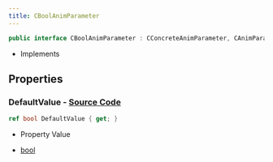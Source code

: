 ```yaml
---
title: CBoolAnimParameter
---
```


```csharp
public interface CBoolAnimParameter : CConcreteAnimParameter, CAnimParameterBase, ISchemaClass<CAnimParameterBase>, ISchemaClass<CConcreteAnimParameter>, ISchemaClass<CBoolAnimParameter>, ISchemaField, ISchemaClass, INativeHandle
```

- Implements

## Properties

### **DefaultValue** - [Source Code](https://github.com/swiftly-solution/swiftlys2/blob/main/managed/src/SwiftlyS2.Generated/Schemas/Interfaces/CBoolAnimParameter.cs#L16)

```csharp
ref bool DefaultValue { get; }
```

- Property Value

- [bool](https://learn.microsoft.com/dotnet/api/system.boolean)


